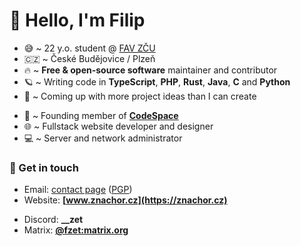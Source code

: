 # 👋 Hello, I'm Filip

- 😅 ~ 22 y.o. student @ [FAV ZČU](https://fav.zcu.cz)
- 🇨🇿 ~ České Budějovice / Plzeň
- 🔥 ~ **Free & open-source software** maintainer and contributor
- 🪐 ~ Writing code in **TypeScript**, **PHP**, **Rust**, **Java**, **C** and **Python**
- 🌱 ~ Coming up with more project ideas than I can create
+ 📜 ~ Founding member of [**CodeSpace**](https://codespace.cz)
+ 🌐 ~ Fullstack website developer and designer
+ 💻 ~ Server and network administrator

### 💬 Get in touch

+ Email: [contact page](https://znachor.cz/kontakt) ([PGP](https://keyoxide.org/6074fe55e45fb6626e787617f7e1af4fd8e2d01e))
+ Website: **[www.znachor.cz](https://znachor.cz)**

- Discord: **__zet**
- Matrix: **[@fzet:matrix.org](https://matrix.to/#/@fzet:matrix.org)**